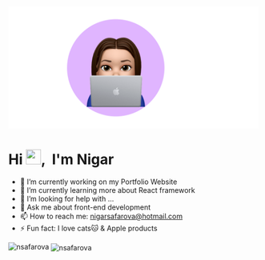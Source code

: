 <p><img width="500" height="auto" src="https://github.com/nsafarova/nsafarova/blob/main/Drawing.png?raw=true" height="200px"/></p>
<h1>Hi <img src="https://raw.githubusercontent.com/MartinHeinz/MartinHeinz/master/wave.gif" width="30px" height="30px">, &nbsp;I'm Nigar </h1>

- 🔭 I’m currently working on my Portfolio Website
- 🌱 I’m currently learning more about React framework
- 🤔 I’m looking for help with ...
- 💬 Ask me about front-end development
- 📫 How to reach me: nigarsafarova@hotmail.com
- ⚡ Fun fact: I love cats🐱 & Apple products

<p><img align="left" src="https://github-readme-stats.vercel.app/api/top-langs?username=nsafarova&show_icons=true&locale=en&layout=compact" alt="nsafarova" /></p>

<p>&nbsp;<img align="center" src="https://github-readme-stats.vercel.app/api?username=nsafarova&show_icons=true&locale=en" alt="nsafarova" /></p>
